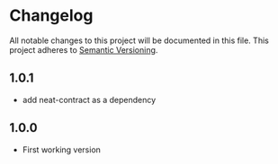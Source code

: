# Changelog

All notable changes to this project will be documented in this file.
This project adheres to [Semantic Versioning](http://semver.org/).

## 1.0.1

* add neat-contract as a dependency

## 1.0.0

* First working version
